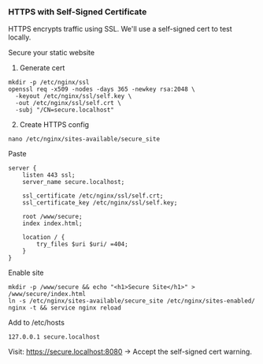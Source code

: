 ### HTTPS with Self-Signed Certificate
HTTPS encrypts traffic using SSL. We'll use a self-signed cert to test locally.

Secure your static website
1. Generate cert
```
mkdir -p /etc/nginx/ssl
openssl req -x509 -nodes -days 365 -newkey rsa:2048 \
  -keyout /etc/nginx/ssl/self.key \
  -out /etc/nginx/ssl/self.crt \
  -subj "/CN=secure.localhost"
```
2. Create HTTPS config
```
nano /etc/nginx/sites-available/secure_site
```
Paste
```
server {
    listen 443 ssl;
    server_name secure.localhost;

    ssl_certificate /etc/nginx/ssl/self.crt;
    ssl_certificate_key /etc/nginx/ssl/self.key;

    root /www/secure;
    index index.html;

    location / {
        try_files $uri $uri/ =404;
    }
}
```
Enable site
```
mkdir -p /www/secure && echo "<h1>Secure Site</h1>" > /www/secure/index.html
ln -s /etc/nginx/sites-available/secure_site /etc/nginx/sites-enabled/
nginx -t && service nginx reload
```
Add to /etc/hosts
```
127.0.0.1 secure.localhost
```
Visit: https://secure.localhost:8080 → Accept the self-signed cert warning.